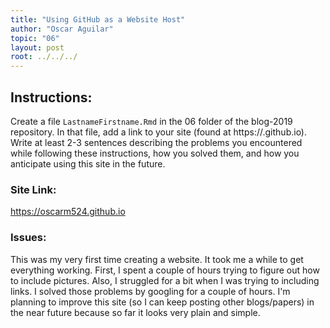 ```yaml
---
title: "Using GitHub as a Website Host"
author: "Oscar Aguilar"
topic: "06"
layout: post
root: ../../../
---
```


## Instructions:

Create a file `LastnameFirstname.Rmd` in the 06 folder of the blog-2019 repository. In that file, add a link to your site (found at https://<your-username>.github.io). Write at least 2-3 sentences describing the problems you encountered while following these instructions, how you solved them, and how you anticipate using this site in the future. 

### Site Link: 

https://oscarm524.github.io

### Issues:

This was my very first time creating a website. It took me a while to get everything working. First, I spent a couple of hours trying to figure out how to include pictures. Also, I struggled for a bit when I was trying to including links. I solved those problems by googling for a couple of hours. I'm planning to improve this site (so I can keep posting other blogs/papers) in the near future because so far it looks very plain and simple. 


